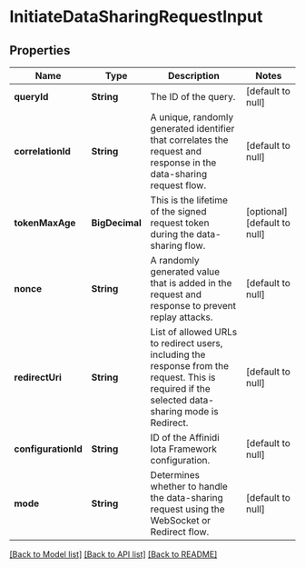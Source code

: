 # InitiateDataSharingRequestInput

## Properties

| Name                | Type           | Description                                                                                                                                      | Notes                        |
| ------------------- | -------------- | ------------------------------------------------------------------------------------------------------------------------------------------------ | ---------------------------- |
| **queryId**         | **String**     | The ID of the query.                                                                                                                             | [default to null]            |
| **correlationId**   | **String**     | A unique, randomly generated identifier that correlates the request and response in the data-sharing request flow.                               | [default to null]            |
| **tokenMaxAge**     | **BigDecimal** | This is the lifetime of the signed request token during the data-sharing flow.                                                                   | [optional] [default to null] |
| **nonce**           | **String**     | A randomly generated value that is added in the request and response to prevent replay attacks.                                                  | [default to null]            |
| **redirectUri**     | **String**     | List of allowed URLs to redirect users, including the response from the request. This is required if the selected data-sharing mode is Redirect. | [default to null]            |
| **configurationId** | **String**     | ID of the Affinidi Iota Framework configuration.                                                                                                 | [default to null]            |
| **mode**            | **String**     | Determines whether to handle the data-sharing request using the WebSocket or Redirect flow.                                                      | [default to null]            |

[[Back to Model list]](../README.md#documentation-for-models) [[Back to API list]](../README.md#documentation-for-api-endpoints) [[Back to README]](../README.md)
